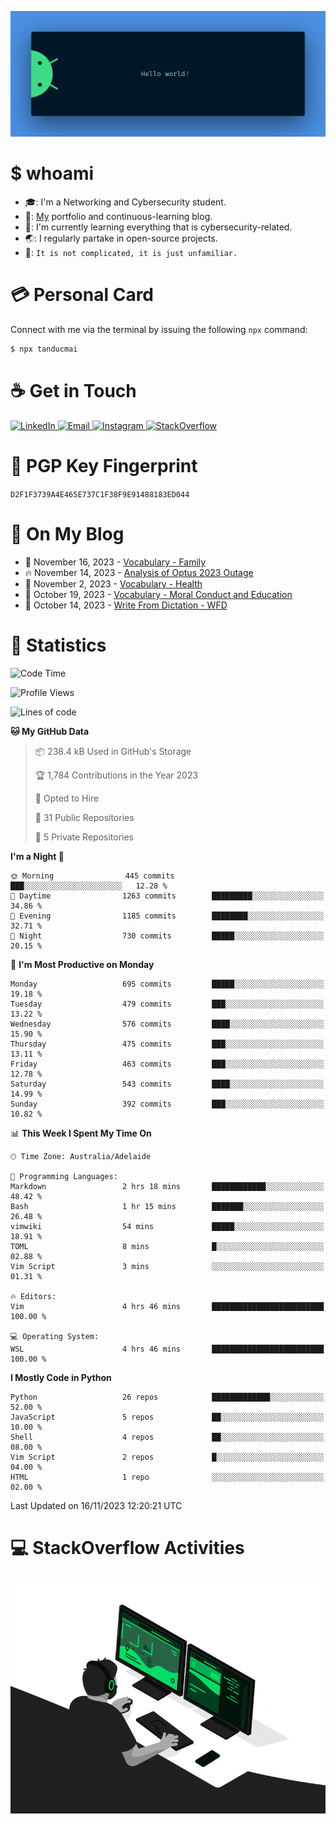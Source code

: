 <p align="center"><img src="assets/banner.png" /></p>

[//]: ![](https://github.com/tanducmai/tanducmai/actions/workflows/waka-stats.yml/badge.svg)
[//]: ![](https://github.com/tanducmai/tanducmai/actions/workflows/latest-blogs.yml/badge.svg)
[//]: ![](https://github.com/tanducmai/tanducmai/actions/workflows/stackoverflow-activities.yml/badge.svg)

# $ whoami

- :mortar_board:: I'm a Networking and Cybersecurity student.
- :telescope:: [My](https://tanducmai.com/) portfolio and continuous-learning blog.
- :seedling:: I'm currently learning everything that is cybersecurity-related.
- :earth_asia:: I regularly partake in open-source projects.
- :speech_balloon:: `It is not complicated, it is just unfamiliar.`

# :credit_card: Personal Card

Connect with me via the terminal by issuing the following `npx` command:

```bash
$ npx tanducmai
```

# :coffee: Get in Touch

<a target="_blank" href="https://www.linkedin.com/in/tanducmai/">
  <img alt="LinkedIn" src="https://img.shields.io/badge/LinkedIn-0077B5?style=for-the-badge&logo=linkedin&logoColor=white" />
</a>
<a target="_blank" href="mailto:henryfromvietnam@gmail.com">
  <img alt="Email" src="https://img.shields.io/badge/Gmail-D14836?style=for-the-badge&logo=gmail&logoColor=white" />
</a>
<a target="_blank" href="https://www.instagram.com/henry.maii/">
  <img alt="Instagram" src="https://img.shields.io/badge/Instagram-E4405F?style=for-the-badge&logo=instagram&logoColor=white" />
</a>
<a target="_blank" href="https://stackoverflow.com/users/16999206/tanducmai">
  <img alt="StackOverflow" src="https://img.shields.io/static/v1?message=Stackoverflow&logo=stackoverflow&label=&color=FE7A16&logoColor=white&labelColor=&style=for-the-badge" />
</a>

# :closed_lock_with_key: PGP Key Fingerprint

`D2F1F3739A4E465E737C1F38F9E91488183ED044`

# :scroll: On My Blog

<!-- BLOG-POST-LIST:START -->
 - 💯 November 16, 2023 - [Vocabulary - Family](https://tanducmai.com/posts/glossaries/vocabulary/family/)
 - 🔥 November 14, 2023 - [Analysis of Optus 2023 Outage](https://tanducmai.com/posts/blogs/analysis-of-optus-2023-outage/)
 - 💫 November 2, 2023 - [Vocabulary - Health](https://tanducmai.com/posts/glossaries/vocabulary/veganism/)
 - 🚀 October 19, 2023 - [Vocabulary - Moral Conduct and Education](https://tanducmai.com/posts/glossaries/vocabulary/moral-conduct-education/)
 - 🌮 October 14, 2023 - [Write From Dictation - WFD](https://tanducmai.com/posts/glossaries/pte/wfd/)<!-- BLOG-POST-LIST:END -->

# :1234: Statistics

<!--START_SECTION:waka-->
![Code Time](http://img.shields.io/badge/Code%20Time-157%20hrs%2019%20mins-blue)

![Profile Views](http://img.shields.io/badge/Profile%20Views-3-blue)

![Lines of code](https://img.shields.io/badge/From%20Hello%20World%20I%27ve%20Written-9.1%20million%20lines%20of%20code-blue)

**🐱 My GitHub Data** 

> 📦 238.4 kB Used in GitHub's Storage 
 > 
> 🏆 1,784 Contributions in the Year 2023
 > 
> 💼 Opted to Hire
 > 
> 📜 31 Public Repositories 
 > 
> 🔑 5 Private Repositories 
 > 
**I'm a Night 🦉** 

```text
🌞 Morning                445 commits         ███░░░░░░░░░░░░░░░░░░░░░░   12.28 % 
🌆 Daytime                1263 commits        █████████░░░░░░░░░░░░░░░░   34.86 % 
🌃 Evening                1185 commits        ████████░░░░░░░░░░░░░░░░░   32.71 % 
🌙 Night                  730 commits         █████░░░░░░░░░░░░░░░░░░░░   20.15 % 
```
📅 **I'm Most Productive on Monday** 

```text
Monday                   695 commits         █████░░░░░░░░░░░░░░░░░░░░   19.18 % 
Tuesday                  479 commits         ███░░░░░░░░░░░░░░░░░░░░░░   13.22 % 
Wednesday                576 commits         ████░░░░░░░░░░░░░░░░░░░░░   15.90 % 
Thursday                 475 commits         ███░░░░░░░░░░░░░░░░░░░░░░   13.11 % 
Friday                   463 commits         ███░░░░░░░░░░░░░░░░░░░░░░   12.78 % 
Saturday                 543 commits         ████░░░░░░░░░░░░░░░░░░░░░   14.99 % 
Sunday                   392 commits         ███░░░░░░░░░░░░░░░░░░░░░░   10.82 % 
```


📊 **This Week I Spent My Time On** 

```text
🕑︎ Time Zone: Australia/Adelaide

💬 Programming Languages: 
Markdown                 2 hrs 18 mins       ████████████░░░░░░░░░░░░░   48.42 % 
Bash                     1 hr 15 mins        ███████░░░░░░░░░░░░░░░░░░   26.48 % 
vimwiki                  54 mins             █████░░░░░░░░░░░░░░░░░░░░   18.91 % 
TOML                     8 mins              █░░░░░░░░░░░░░░░░░░░░░░░░   02.88 % 
Vim Script               3 mins              ░░░░░░░░░░░░░░░░░░░░░░░░░   01.31 % 

🔥 Editors: 
Vim                      4 hrs 46 mins       █████████████████████████   100.00 % 

💻 Operating System: 
WSL                      4 hrs 46 mins       █████████████████████████   100.00 % 
```

**I Mostly Code in Python** 

```text
Python                   26 repos            █████████████░░░░░░░░░░░░   52.00 % 
JavaScript               5 repos             ██░░░░░░░░░░░░░░░░░░░░░░░   10.00 % 
Shell                    4 repos             ██░░░░░░░░░░░░░░░░░░░░░░░   08.00 % 
Vim Script               2 repos             █░░░░░░░░░░░░░░░░░░░░░░░░   04.00 % 
HTML                     1 repo              ░░░░░░░░░░░░░░░░░░░░░░░░░   02.00 % 
```




 Last Updated on 16/11/2023 12:20:21 UTC
<!--END_SECTION:waka-->

# :computer: StackOverflow Activities

<!-- STACKOVERFLOW:START -->
<!-- STACKOVERFLOW:END -->

<p align="center"><img src="assets/developer.gif" /></p>
